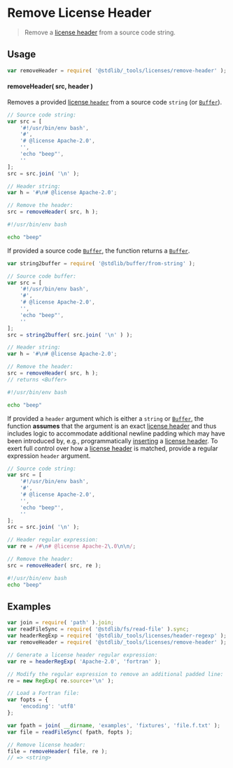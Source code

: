 <!--

@license Apache-2.0

Copyright (c) 2018 The Stdlib Authors.

Licensed under the Apache License, Version 2.0 (the "License");
you may not use this file except in compliance with the License.
You may obtain a copy of the License at

   http://www.apache.org/licenses/LICENSE-2.0

Unless required by applicable law or agreed to in writing, software
distributed under the License is distributed on an "AS IS" BASIS,
WITHOUT WARRANTIES OR CONDITIONS OF ANY KIND, either express or implied.
See the License for the specific language governing permissions and
limitations under the License.

-->

# Remove License Header

> Remove a [license header][@stdlib/_tools/licenses/header] from a source code string.

<!-- Section to include introductory text. Make sure to keep an empty line after the intro `section` element and another before the `/section` close. -->

<section class="intro">

</section>

<!-- /.intro -->

<!-- Package usage documentation. -->

<section class="usage">

## Usage

```javascript
var removeHeader = require( '@stdlib/_tools/licenses/remove-header' );
```

#### removeHeader( src, header )

Removes a provided [license `header`][@stdlib/_tools/licenses/header] from a source code `string` (or [`Buffer`][@stdlib/buffer/ctor]).

```javascript
// Source code string:
var src = [
    '#!/usr/bin/env bash',
    '#',
    '# @license Apache-2.0',
    '',
    'echo "beep"',
    ''
];
src = src.join( '\n' );

// Header string:
var h = '#\n# @license Apache-2.0';

// Remove the header:
src = removeHeader( src, h );
```

<!-- run-disable -->

```bash
#!/usr/bin/env bash

echo "beep"
```

If provided a source code [`Buffer`][@stdlib/buffer/ctor], the function returns a [`Buffer`][@stdlib/buffer/ctor].

```javascript
var string2buffer = require( '@stdlib/buffer/from-string' );

// Source code buffer:
var src = [
    '#!/usr/bin/env bash',
    '#',
    '# @license Apache-2.0',
    '',
    'echo "beep"',
    ''
];
src = string2buffer( src.join( '\n' ) );

// Header string:
var h = '#\n# @license Apache-2.0';

// Remove the header:
src = removeHeader( src, h );
// returns <Buffer>
```

<!-- run-disable -->

```bash
#!/usr/bin/env bash

echo "beep"
```

If provided a `header` argument which is either a `string` or [`Buffer`][@stdlib/buffer/ctor], the function **assumes** that the argument is an exact [license header][@stdlib/_tools/licenses/header] and thus includes logic to accommodate additional newline padding which may have been introduced by, e.g., programmatically [inserting][@stdlib/_tools/licenses/insert-header] a [license header][@stdlib/_tools/licenses/header]. To exert full control over how a [license header][@stdlib/_tools/licenses/header] is matched, provide a regular expression `header` argument.

```javascript
// Source code string:
var src = [
    '#!/usr/bin/env bash',
    '#',
    '# @license Apache-2.0',
    '',
    'echo "beep"',
    ''
];
src = src.join( '\n' );

// Header regular expression:
var re = /#\n# @license Apache-2\.0\n\n/;

// Remove the header:
src = removeHeader( src, re );
```

<!-- run-disable -->

```bash
#!/usr/bin/env bash
echo "beep"
```

</section>

<!-- /.usage -->

<!-- Package usage notes. Make sure to keep an empty line after the `section` element and another before the `/section` close. -->

<section class="notes">

</section>

<!-- /.notes -->

<!-- Package usage examples. -->

<section class="examples">

## Examples

<!-- eslint no-undef: "error" -->

```javascript
var join = require( 'path' ).join;
var readFileSync = require( '@stdlib/fs/read-file' ).sync;
var headerRegExp = require( '@stdlib/_tools/licenses/header-regexp' );
var removeHeader = require( '@stdlib/_tools/licenses/remove-header' );

// Generate a license header regular expression:
var re = headerRegExp( 'Apache-2.0', 'fortran' );

// Modify the regular expression to remove an additional padded line:
re = new RegExp( re.source+'\n' );

// Load a Fortran file:
var fopts = {
    'encoding': 'utf8'
};

var fpath = join( __dirname, 'examples', 'fixtures', 'file.f.txt' );
var file = readFileSync( fpath, fopts );

// Remove license header:
file = removeHeader( file, re );
// => <string>
```

</section>

<!-- /.examples -->

<!-- Section to include cited references. If references are included, add a horizontal rule *before* the section. Make sure to keep an empty line after the `section` element and another before the `/section` close. -->

<section class="references">

</section>

<!-- /.references -->

<!-- Section for all links. Make sure to keep an empty line after the `section` element and another before the `/section` close. -->

<section class="links">

[@stdlib/_tools/licenses/header]: https://github.com/stdlib-js/stdlib

[@stdlib/_tools/licenses/insert-header]: https://github.com/stdlib-js/stdlib

[@stdlib/buffer/ctor]: https://github.com/stdlib-js/stdlib

</section>

<!-- /.links -->
